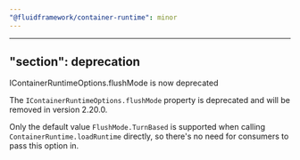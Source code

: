 ```yaml
---
"@fluidframework/container-runtime": minor
---
```

---
"section": deprecation
---

IContainerRuntimeOptions.flushMode is now deprecated

The `IContainerRuntimeOptions.flushMode` property is deprecated and will be removed in version 2.20.0. 

Only the default value `FlushMode.TurnBased` is supported when calling `ContainerRuntime.loadRuntime` directly, so there's no need for consumers to pass this option in.
